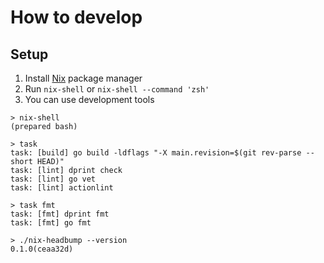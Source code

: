 # How to develop

## Setup

1. Install [Nix](https://nixos.org/) package manager
2. Run `nix-shell` or `nix-shell --command 'zsh'`
3. You can use development tools

```console
> nix-shell
(prepared bash)

> task
task: [build] go build -ldflags "-X main.revision=$(git rev-parse --short HEAD)"
task: [lint] dprint check
task: [lint] go vet
task: [lint] actionlint

> task fmt
task: [fmt] dprint fmt
task: [fmt] go fmt

> ./nix-headbump --version
0.1.0(ceaa32d)
```

